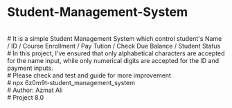 # Student-Management-System
<br>
# It is a simple Student Management System which control student's Name / ID / Course Enrollment / Pay Tution / Check Due Balance / Student Status
<br>
# In this project, I've ensured that only alphabetical characters are accepted for the name input, while only numerical digits are accepted for the ID and payment inputs.
<br>
# Please check and test and guide for more improvement
<br>
# npx 6z0m9t-student_management_system
<br>
# Author: Azmat Ali
<br>
# Project 8.0
